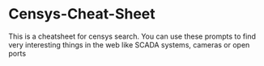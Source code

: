 # Censys-Cheat-Sheet

This is a cheatsheet for censys search. You can use these prompts to find very interesting things in the web like SCADA systems, cameras or open ports
